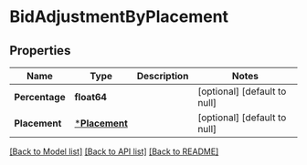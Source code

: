 # BidAdjustmentByPlacement

## Properties
Name | Type | Description | Notes
------------ | ------------- | ------------- | -------------
**Percentage** | **float64** |  | [optional] [default to null]
**Placement** | [***Placement**](Placement.md) |  | [optional] [default to null]

[[Back to Model list]](../README.md#documentation-for-models) [[Back to API list]](../README.md#documentation-for-api-endpoints) [[Back to README]](../README.md)

